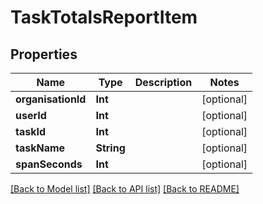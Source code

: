 # TaskTotalsReportItem

## Properties
Name | Type | Description | Notes
------------ | ------------- | ------------- | -------------
**organisationId** | **Int** |  | [optional] 
**userId** | **Int** |  | [optional] 
**taskId** | **Int** |  | [optional] 
**taskName** | **String** |  | [optional] 
**spanSeconds** | **Int** |  | [optional] 

[[Back to Model list]](../README.md#documentation-for-models) [[Back to API list]](../README.md#documentation-for-api-endpoints) [[Back to README]](../README.md)


